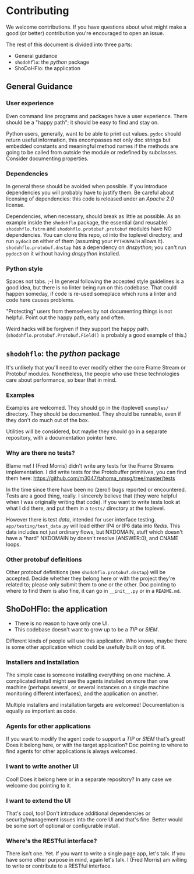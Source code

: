 # Contributing

We welcome contributions. If you have questions about what might make a good (or better) contribution you're
encouraged to open an issue.

The rest of this document is divided into three parts:

* General guidance
* `shodohflo`: the _python_ package
* ShoDoHFlo: the application

## General Guidance

### User experience

Even command line programs and packages have a user experience. There should be a "happy path"; it should
be easy to find and stay on.

Python users, generally, want to be able to print out values. `pydoc` should return useful information, this
encompasses not only doc strings but embedded constants and meaningful method names if the methods are going
to be called from outside the module or redefined by subclasses. Consider documenting properties.

### Dependencies

In general these should be avoided when possible. If you introduce dependencies you will probably have to
justify them. Be careful about licensing of dependencies: this code is released under an _Apache 2.0_ license.

Dependencies, when necessary, should break as little as possible. As an example inside the `shodohflo` package,
the essential (and reusable) `shodohflo.fstrm` and `shodohflo.protobuf.protobuf` modules have NO dependencies.
You can clone this repo, `cd` into the toplevel directory, and run `pydoc3` on either of them (assuming your
`PYTHONPATH` allows it). `shodohflo.protobuf.dnstap` has a dependency on _dnspython_; you can't run `pydoc3`
on it without having _dnspython_ installed.

### Python style

Spaces not tabs. ;-) In general following the accepted style guidelines is a good idea, but there is no linter
being run on this codebase. That could happen someday, if code is re-used someplace which runs a linter and
code here causes problems.

"Protecting" users from themselves by not documenting things is not helpful. Point out the happy path, early
and often.

Weird hacks will be forgiven if they support the happy path. (`shodohflo.protobuf.Protobuf.Field()` is
probably a good example of this.)

## `shodohflo`: the _python_ package

It's unlikely that you'll need to ever modify either the core Frame Stream or Protobuf modules. Nonetheless,
the people who use these technologies care about performance, so bear that in mind.

### Examples

Examples are welcomed. They should go in the (toplevel) `examples/` directory. They should be documented.
They should be runnable, even if they don't do much out of the box.

Utilities will be considered, but maybe they should go in a separate repository, with a documentation pointer
here.

### Why are there no tests?

Blame me! I (Fred Morris) didn't write any tests for the Frame Streams implementation. I did write tests
for the Protobuffer primitives, you can find them here: https://github.com/m3047/tahoma_nmsg/tree/master/tests

In the time since there have been no (zero!) bugs reported or encountered. Tests are a good thing, really. I
sincerely believe that (they were helpful when I was originally writing that code). If you want to write
tests look at what I did there, and put them in a `tests/` directory at the toplevel.

However there is test _data_, intended for user interface testing. `app/testing/test_data.py` will load either
IP4 or IP6 data into _Redis_. This data includes not just ordinary flows, but NXDOMAIN, stuff which doesn't
have a "hard" NXDOMAIN by doesn't resolve (ANSWER:0), and CNAME loops.

### Other protobuf definitions

Other protobuf definitions (see `shodohflo.protobuf.dnstap`) will be accepted. Decide whether they belong here
or with the project they're related to; please only submit them to one or the other. Doc pointing to where to
find them is also fine, it can go in `__init__.py` or in a `README.md`.

## ShoDoHFlo: the application

* There is no reason to have only one UI.
* This codebase doesn't want to grow up to be a _TIP_ or _SIEM_.

Different kinds of people will use this application. Who knows, maybe there is some other application
which could be usefully built on top of it.

### Installers and installation

The simple case is someone installing everything on one machine. A complicated install might see the agents
installed on more than one machine (perhaps several, or several instances on a single machine monitoring
different interfaces), and the application on another.

Multiple installers and installation targets are welcomed! Documentation is equally as important as code.

### Agents for other applications

If you want to modify the agent code to support a _TIP_ or _SIEM_ that's great! Does it belong here, or
with the target application? Doc pointing to where to find agents for other applications is always welcomed.

### I want to write another UI

Cool! Does it belong here or in a separate repository? In any case we welcome doc pointing to it.

### I want to extend the UI

That's cool, too! Don't introduce additional dependencies or security/management issues into the core
UI and that's fine. Better would be some sort of optional or configurable install.

### Where's the RESTful interface?

There isn't one. Yet. If you want to write a single page app, let's talk. If you have some other purpose
in mind, again let's talk. I (Fred Morris) am willing to write or contribute to a RESTful interface.

